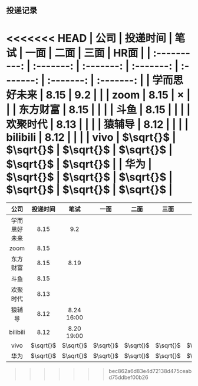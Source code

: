 ## 投递记录
<<<<<<< HEAD
|     公司     | 投递时间  |   笔试    |   一面    |   二面    |   三面    |   HR面    |
| :----------: | :-------: | :-------: | :-------: | :-------: | :-------: | :-------: |
| 学而思好未来  |   8.15    |    9.2    |           |
|     zoom     |   8.15    |  $\times$ |           |
|   东方财富   |   8.15    |           |           |
|     斗鱼     |   8.15    |           |           |
|   欢聚时代   |   8.13    |           |           |
|    猿辅导    |   8.12    |           |           |
|   bilibili   |   8.12    |           |           |
|     vivo     | $\sqrt{}$ | $\sqrt{}$ | $\sqrt{}$ | $\sqrt{}$ | $\sqrt{}$ | $\sqrt{}$ |
|     华为     | $\sqrt{}$ | $\sqrt{}$ | $\sqrt{}$ | $\sqrt{}$ | $\sqrt{}$ | $\sqrt{}$ |
=======
|     公司     | 投递时间  |    笔试    |   一面    |   二面    |   三面    |   HR面    |
| :----------: | :-------: | :--------: | :-------: | :-------: | :-------: | :-------: |
| 学而思好未来 |   8.15    |    9.2     |           |
|     zoom     |   8.15    |            |           |
|   东方财富   |   8.15    |    8.19    |           |
|     斗鱼     |   8.15    |            |           |
|   欢聚时代   |   8.13    |            |           |
|    猿辅导    |   8.12    | 8.24 16:00 |           |
|   bilibili   |   8.12    | 8.20 19:00 |           |
|     vivo     | $\sqrt{}$ | $\sqrt{}$  | $\sqrt{}$ | $\sqrt{}$ | $\sqrt{}$ | $\sqrt{}$ |
|     华为     | $\sqrt{}$ | $\sqrt{}$  | $\sqrt{}$ | $\sqrt{}$ | $\sqrt{}$ | $\sqrt{}$ |
>>>>>>> bec862a6d83e4d72138d475ceabd75ddbef00b26




